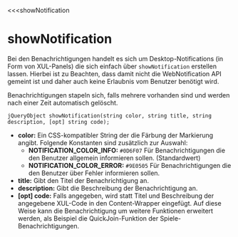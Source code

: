 ﻿<<<showNotification

# showNotification

Bei den Benachrichtigungen handelt es sich um Desktop-Notifications (in Form von XUL-Panels) die sich einfach über ```showNotification``` erstellen lassen. Hierbei ist zu Beachten, dass damit nicht die WebNotification API gemeint ist und daher auch keine Erlaubnis vom Benutzer benötigt wird.

Benachrichtigungen stapeln sich, falls mehrere vorhanden sind und werden nach einer Zeit automatisch gelöscht.

```fnpreview
jQueryObject showNotification(string color, string title, string description, [opt] string code);
```

* **color:**
  Ein CSS-kompatibler String der die Färbung der Markierung angibt. Folgende Konstanten sind zusätzlich zur Auswahl:
  * **NOTIFICATION_COLOR_INFO:** ```#0D6F07``` Für Benachrichtigungen die den Benutzer allgemein informieren sollen. (Standardwert)
  * **NOTIFICATION_COLOR_ERROR:** ```#9E0505``` Für Benachrichtigungen die den Benutzer über Fehler informieren sollen.
* **title:**
  Gibt den Titel der Benachrichtigung an.
* **description:**
  Gibt die Beschreibung der Benachrichtigung an.
* **[opt] code:**
  Falls angegeben, wird statt Titel und Beschreibung der angegebene XUL-Code in den Content-Wrapper eingefügt. Auf diese Weise kann die Benachrichtigung um weitere Funktionen erweitert werden, als Beispiel die QuickJoin-Funktion der Spiele-Benachrichtigungen.

